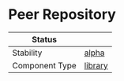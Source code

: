 <!---
Licensed to the Apache Software Foundation (ASF) under one or more contributor license agreements. See the NOTICE
file distributed with this work for additional information regarding copyright ownership. The ASF licenses this file
to You under the Apache License, Version 2.0 (the "License"); you may not use this file except in compliance with the
License. You may obtain a copy of the License at
 *
http://www.apache.org/licenses/LICENSE-2.0
 *
Unless required by applicable law or agreed to in writing, software distributed under the License is distributed on
an "AS IS" BASIS, WITHOUT WARRANTIES OR CONDITIONS OF ANY KIND, either express or implied. See the License for the
specific language governing permissions and limitations under the License.
 --->
# Peer Repository

| Status         |           |
|----------------|-----------|
| Stability      | [alpha]   |
| Component Type | [library] |

[alpha]:https://github.com/apache/incubator-tuweni/tree/main/docs#alpha
[library]:https://github.com/apache/incubator-tuweni/tree/main/docs#library